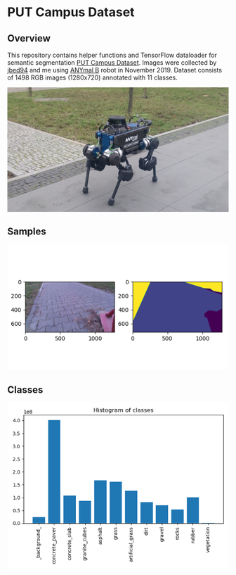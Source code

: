 # PUT Campus Dataset

## Overview
This repository contains helper functions and TensorFlow dataloader for semantic segmentation [PUT Campus Dataset](https://drive.google.com/drive/folders/1LXzQQLrlDDFxgEAjbnid6p3FjRbGXpk6?usp=sharing).
Images were collected by [jbed94](https://github.com/jbed94) and me using [ANYmal B](https://rsl.ethz.ch/robots-media/anymal.html) robot in November 2019.
Dataset consists of 1498 RGB images (1280x720) annotated with 11 classes.   

![til](./assets/anymal.jpg) 

## Samples
![til](./assets/sample.png) 

## Classes
![til](./assets/histogram.png) 

